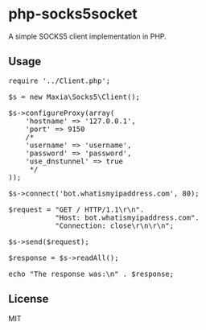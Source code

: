 php-socks5socket
================

A simple SOCKS5 client implementation in PHP.

## Usage

<pre>
require '../Client.php';

$s = new Maxia\Socks5\Client();

$s->configureProxy(array(
	'hostname' => '127.0.0.1',
	'port' => 9150
	/*
	'username' => 'username',
	'password' => 'password',
	'use_dnstunnel' => true
	 */
));

$s->connect('bot.whatismyipaddress.com', 80);

$request = "GET / HTTP/1.1\r\n".
           "Host: bot.whatismyipaddress.com".
           "Connection: close\r\n\r\n";

$s->send($request);

$response = $s->readAll();

echo "The response was:\n" . $response;
</pre>

## License
MIT